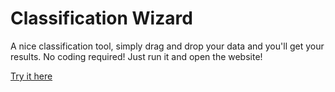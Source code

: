 # Classification Wizard

A nice classification tool, simply drag and drop your data and you'll get your results. No coding required! Just run it and open the website!

[Try it here](https://replit.com/@rosariomoscato/classificationwizard)
